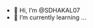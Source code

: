 - 👋 Hi, I’m @SDHAKAL07
- 🌱 I’m currently learning ...
<!---
SDHAKAL07/SDHAKAL07 is a ✨ special ✨ repository because its `README.md` (this file) appears on your GitHub profile.
You can click the Preview link to take a look at your changes.
--->
